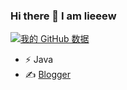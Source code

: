 ### Hi there 👋 I am lieeew
[![我的 GitHub 数据](https://github-readme-stats.vercel.app/api?username=lieeew)]()


- ⚡ Java
- ✍️ [Blogger](https://github.com/lieeew)
